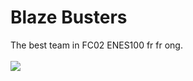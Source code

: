 # Blaze Busters
The best team in FC02 ENES100 fr fr ong.
<br><br>
<img src="https://thf.bing.com/th/id/OIP.4HWvqNUw-5G1VHyzw8g51gHaJ4?w=122&h=180&c=7&r=0&o=7&cb=thfc1&dpr=2&pid=1.7&rm=3"/>
